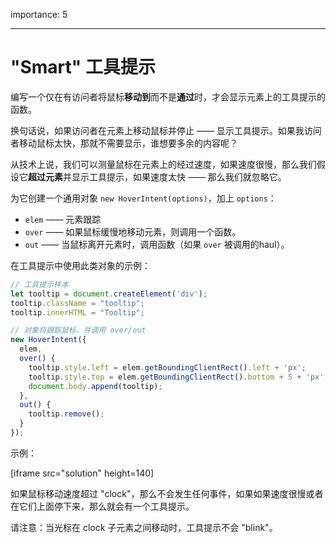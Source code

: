 importance: 5

---

# "Smart" 工具提示

编写一个仅在有访问者将鼠标**移动到**而不是**通过**时，才会显示元素上的工具提示的函数。

换句话说，如果访问者在元素上移动鼠标并停止 —— 显示工具提示。如果我访问者移动鼠标太快，那就不需要显示，谁想要多余的内容呢？

从技术上说，我们可以测量鼠标在元素上的经过速度，如果速度很慢，那么我们假设它**超过元素**并显示工具提示，如果速度太快 —— 那么我们就忽略它。

为它创建一个通用对象 `new HoverIntent(options)`，加上 `options`：

- `elem` —— 元素跟踪
- `over` —— 如果鼠标缓慢地移动元素，则调用一个函数。
- `out` —— 当鼠标离开元素时，调用函数（如果 `over` 被调用的haul）。

在工具提示中使用此类对象的示例：

```js
// 工具提示样本
let tooltip = document.createElement('div');
tooltip.className = "tooltip";
tooltip.innerHTML = "Tooltip";

// 对象将跟踪鼠标，并调用 over/out
new HoverIntent({
  elem,
  over() {
    tooltip.style.left = elem.getBoundingClientRect().left + 'px';
    tooltip.style.top = elem.getBoundingClientRect().bottom + 5 + 'px';
    document.body.append(tooltip);
  },
  out() {
    tooltip.remove();
  }
});
```

示例：

[iframe src="solution" height=140]

如果鼠标移动速度超过 "clock"，那么不会发生任何事件，如果如果速度很慢或者在它们上面停下来，那么就会有一个工具提示。

请注意：当光标在 clock 子元素之间移动时，工具提示不会 "blink"。
